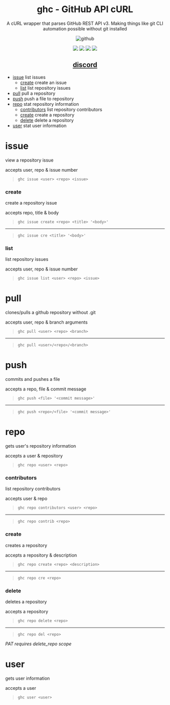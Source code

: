 <div align="center">
<h1>ghc - GitHub API cURL</h1>
<p>A cURL wrapper that parses GitHub REST API v3. Making things like git CLI automation possible without git installed</p>

![github](https://miro.medium.com/max/1200/1*9PnPjPI65fGwLiMfluVLrw.jpeg)

<img src="https://img.shields.io/badge/Shell_Script-121011?style=for-the-badge&logo=gnu-bash&logoColor=white"></img>
<img src="https://img.shields.io/badge/Made%20with-Bash-1f425f.svg"></img>
<img src=https://img.shields.io/badge/Maintained%3F-yes-green.svg></img>
<img src="https://badge-size.herokuapp.com/wick3dr0se/github-api-curl/master/ghc"></img>

<h2><a href="https://discord.gg/TstuWvDzXr">discord</a></h2>
</div>

- [issue](#issue) list issues
  - [create](#create) create an issue
  - [list](#issue-list) list repository issues
- [pull](#pull) pull a repository
- [push](#push) push a file to repository
- [repo](#repo) stat repository information
  - [contributors](#contributors) list repository contributors
  - [create](#create) create a repository
  - [delete](#delete) delete a repository
- [user](#user) stat user information

# issue
view a repository issue

accepts user, repo & issue number  
> `ghc issue <user> <repo> <issue>`

### create
create a repository issue

accepts repo, title & body  
> `ghc issue create <repo> <title> '<body>'`

---
> `ghc issue cre <title> '<body>'`

### list
list repository issues

accepts user, repo & issue number  
> `ghc issue list <user> <repo> <issue>`

# pull
clones/pulls a github repository without .git  

accepts user, repo & branch arguments  
> `ghc pull <user> <repo> <branch>`

--- 
> `ghc pull <user>/<repo>/<branch>`

# push
commits and pushes a file

accepts a repo, file & commit message  
> `ghc push <file> '<commit message>'`

---
>  `ghc push <repo>/<file> '<commit message>'`

# repo
gets user's repository information

accepts a user & repository  
> `ghc repo <user> <repo>`

### contributors
list repository contributors

accepts user & repo  
> `ghc repo contributors <user> <repo>`

---
> `ghc repo contrib <repo>`

### create
creates a repository

accepts a repository & description
> `ghc repo create <repo> <description>`

---
> `ghc repo cre <repo>`

### delete
deletes a repository

accepts a repository  
> `ghc repo delete <repo>`

---
> `ghc repo del <repo>`

_PAT requires delete_repo scope_

# user
gets user information

accepts a user  
> `ghc user <user>`
